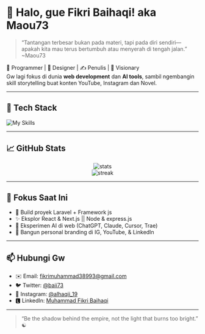 # 👋 Halo, gue Fikri Baihaqi! aka Maou73

> “Tantangan terbesar bukan pada materi, tapi pada diri sendiri—apakah kita mau terus bertumbuh atau menyerah di tengah jalan.” ~Maou73

🧠 Programmer | 🎨 Designer | ✍️ Penulis | 🚀 Visionary  
Gw lagi fokus di dunia **web development** dan **AI tools**, sambil ngembangin skill storytelling buat konten YouTube, Instagram dan Novel.

---

## 🔧 Tech Stack

![My Skills](https://skillicons.dev/icons?i=html,css,tailwind,js,ts,php,laravel,react,nextjs,nuxtjs,express,vue,nodejs,postgres,mysql,git,github,vscode,figma)

---

## 📈 GitHub Stats

<p align="center">
  <img src="https://github-readme-stats.vercel.app/api?username=FikriBaihaqi73&show_icons=true&theme=tokyonight" alt="stats" />
  <br />
  <img src="https://github-readme-streak-stats.herokuapp.com/?user=FikriBaihaqi73&theme=tokyonight" alt="streak" />
</p>

---

## 🎯 Fokus Saat Ini
- 🔨 Build proyek Laravel + Framework js
- ✨ Eksplor React & Next.js || Node & express.js
- 🧪 Eksperimen AI di web (ChatGPT, Claude, Cursor, Trae)
- 🎥 Bangun personal branding di IG, YouTube, & LinkedIn

---

## 📫 Hubungi Gw

- ✉️ Email: fikrimuhammad38993@gmail.com  
- 🐦 Twitter: [@baii73](https://x.com/baii73?t=KhhI-uWjM3Uq16k_Vyg7-Q&s=09)  
- 📸 Instagram: [@alhaqii_19](https://www.instagram.com/alhaqii_19?igsh=eXZka29mYTVnbGV2)
- 🅻 LinkedIn: [Muhammad Fikri Baihaqi](www.linkedin.com/in/muhammad-fikri-baihaqi-b70373334)

---

> “Be the shadow behind the empire, not the light that burns too bright.” ☯️
